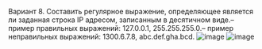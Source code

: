 Вариант 8. Составить регулярное выражение, определяющее является ли заданная строка IP адресом, записанным в десятичном виде.– пример правильных выражений: 127.0.0.1, 255.255.255.0.– пример неправильных выражений: 1300.6.7.8, abc.def.gha.bcd.
![image](https://github.com/user-attachments/assets/2b0fa9d4-e2e0-400d-bd4e-65fd151f0875)
![image](https://github.com/user-attachments/assets/18173b30-715b-4b63-9fb6-c757aedb704d)
